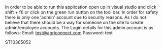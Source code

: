 In order to be able to run this application open up in visual studio and click shift + f6 or click on the green run button on the tool bar.
In order for safety there is only one 'admin' account due to security reasons. As I do not believe that there should be a way for someone on the site to create admin/employee accounts.
The Login details for this admin account is as follows:
Email: test@agriconnect.com
Password: test

ST10365052

